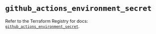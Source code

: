 # `github_actions_environment_secret`

Refer to the Terraform Registry for docs: [`github_actions_environment_secret`](https://registry.terraform.io/providers/integrations/github/5.44.0/docs/resources/actions_environment_secret).
